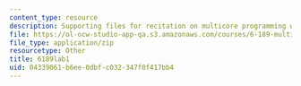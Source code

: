 ```yaml
---
content_type: resource
description: Supporting files for recitation on multicore programming with Cell.
file: https://ol-ocw-studio-app-qa.s3.amazonaws.com/courses/6-189-multicore-programming-primer-january-iap-2007/04339061b6ee0dbfc032347f0f417bb4_6189lab1.zip
file_type: application/zip
resourcetype: Other
title: 6189lab1
uid: 04339061-b6ee-0dbf-c032-347f0f417bb4
---
```

